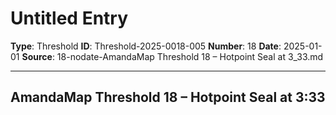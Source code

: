 # Untitled Entry

**Type**: Threshold
**ID**: Threshold-2025-0018-005
**Number**: 18
**Date**: 2025-01-01
**Source**: 18-nodate-AmandaMap Threshold 18 – Hotpoint Seal at 3_33.md

---

## AmandaMap Threshold 18 – Hotpoint Seal at 3:33
```